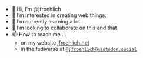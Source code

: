 - 👋 Hi, I’m @jfroehlich
- 👀 I’m interested in creating web things.
- 🌱 I’m currently learning a lot.
- 💞️ I’m looking to collaborate on this and that
- 📫 How to reach me ...
  - on my website [jfroehlich.net](https://jfroehlich.net/)
  - in the fediverse at <a href="https://mastodon.social/@jfroehlich">`@jfroehlich@mastodon.social`</a>



<!---
jfroehlich/jfroehlich is a ✨ special ✨ repository because its `README.md` (this file) appears on your GitHub profile.
You can click the Preview link to take a look at your changes.
--->
